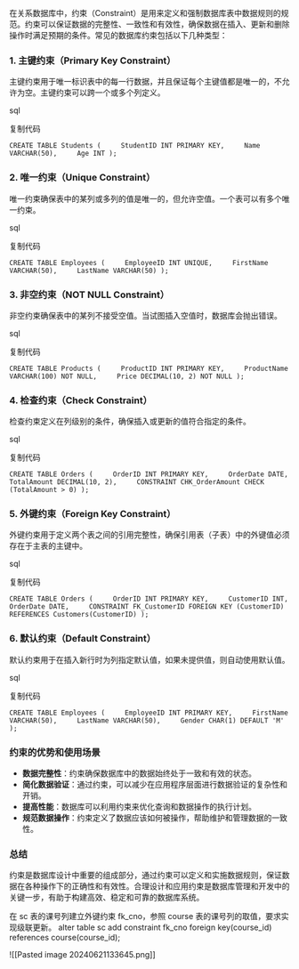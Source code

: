 在关系数据库中，约束（Constraint）是用来定义和强制数据库表中数据规则的规范。约束可以保证数据的完整性、一致性和有效性，确保数据在插入、更新和删除操作时满足预期的条件。常见的数据库约束包括以下几种类型：

### 1. **主键约束（Primary Key Constraint）**

主键约束用于唯一标识表中的每一行数据，并且保证每个主键值都是唯一的，不允许为空。主键约束可以跨一个或多个列定义。

sql

复制代码

`CREATE TABLE Students (     StudentID INT PRIMARY KEY,     Name VARCHAR(50),     Age INT );`

### 2. **唯一约束（Unique Constraint）**

唯一约束确保表中的某列或多列的值是唯一的，但允许空值。一个表可以有多个唯一约束。

sql

复制代码

`CREATE TABLE Employees (     EmployeeID INT UNIQUE,     FirstName VARCHAR(50),     LastName VARCHAR(50) );`

### 3. **非空约束（NOT NULL Constraint）**

非空约束确保表中的某列不接受空值。当试图插入空值时，数据库会抛出错误。

sql

复制代码

`CREATE TABLE Products (     ProductID INT PRIMARY KEY,     ProductName VARCHAR(100) NOT NULL,     Price DECIMAL(10, 2) NOT NULL );`

### 4. **检查约束（Check Constraint）**

检查约束定义在列级别的条件，确保插入或更新的值符合指定的条件。

sql

复制代码

`CREATE TABLE Orders (     OrderID INT PRIMARY KEY,     OrderDate DATE,     TotalAmount DECIMAL(10, 2),     CONSTRAINT CHK_OrderAmount CHECK (TotalAmount > 0) );`

### 5. **外键约束（Foreign Key Constraint）**

外键约束用于定义两个表之间的引用完整性，确保引用表（子表）中的外键值必须存在于主表的主键中。

sql

复制代码

`CREATE TABLE Orders (     OrderID INT PRIMARY KEY,     CustomerID INT,     OrderDate DATE,     CONSTRAINT FK_CustomerID FOREIGN KEY (CustomerID) REFERENCES Customers(CustomerID) );`

### 6. **默认约束（Default Constraint）**

默认约束用于在插入新行时为列指定默认值，如果未提供值，则自动使用默认值。

sql

复制代码

`CREATE TABLE Employees (     EmployeeID INT PRIMARY KEY,     FirstName VARCHAR(50),     LastName VARCHAR(50),     Gender CHAR(1) DEFAULT 'M' );`

### 约束的优势和使用场景

- **数据完整性**：约束确保数据库中的数据始终处于一致和有效的状态。
- **简化数据验证**：通过约束，可以减少在应用程序层面进行数据验证的复杂性和开销。
- **提高性能**：数据库可以利用约束来优化查询和数据操作的执行计划。
- **规范数据操作**：约束定义了数据应该如何被操作，帮助维护和管理数据的一致性。

### 总结

约束是数据库设计中重要的组成部分，通过约束可以定义和实施数据规则，保证数据在各种操作下的正确性和有效性。合理设计和应用约束是数据库管理和开发中的关键一步，有助于构建高效、稳定和可靠的数据库系统。

在 sc 表的课号列建立外键约束 fk_cno，参照 course 表的课号列的取值，要求实 现级联更新。
alter table sc add constraint fk_cno
foreign key(course_id)
references course(course_id);



![[Pasted image 20240621133645.png]]